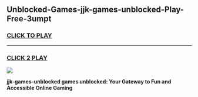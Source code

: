 
## Unblocked-Games-jjk-games-unblocked-Play-Free-3umpt
<h3>
<a href="https://premium76.site?title=jjk-games-unblocked&ref=17A">CLICK TO PLAY</a></h3>
<hr>

<h3>
<a href="https://premium76.site?title=jjk-games-unblocked&ref=17A">CLICK 2 PLAY</a>
  
</h3>

<a href="https://premium76.site?title=jjk-games-unblocked&ref=17A"><img src="https://clearcache.store/games.png"></a>


**jjk-games-unblocked games unblocked: Your Gateway to Fun and Accessible Online Gaming**
